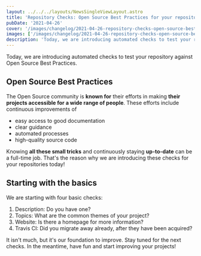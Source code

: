 ```yaml
---
layout: ../../../layouts/NewsSingleViewLayout.astro
title: 'Repository Checks: Open Source Best Practices for your repository'
pubDate: '2021-04-26'
cover: '/images/changelog/2021-04-26-repository-checks-open-source-best-practices/checks.png'
images: ['/images/changelog/2021-04-26-repository-checks-open-source-best-practices/checks.png']
description: 'Today, we are introducing automated checks to test your repository against Open Source Best Practices.'
---
```


Today, we are introducing automated checks to test your repository against Open Source Best Practices.

## Open Source Best Practices

The Open Source community is **known for** their efforts in making **their projects accessible for a wide range of people**.
These efforts include continuous improvements of

- easy access to good documentation
- clear guidance
- automated processes
- high-quality source code

Knowing **all these small tricks** and continuously staying **up-to-date** can be a full-time job.
That's the reason why we are introducing these checks for your repositories today!

## Starting with the basics

We are starting with four basic checks:

1. Description: Do you have one?
2. Topics: What are the common themes of your project?
3. Website: Is there a homepage for more information?
4. Travis CI: Did you migrate away already, after they have been acquired?

It isn't much, but it's our foundation to improve.
Stay tuned for the next checks.
In the meantime, have fun and start improving your projects!

